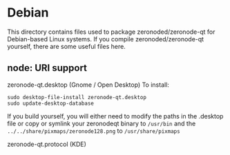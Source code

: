 
Debian
====================
This directory contains files used to package zeronoded/zeronode-qt
for Debian-based Linux systems. If you compile zeronoded/zeronode-qt yourself, there are some useful files here.

## node: URI support ##


zeronode-qt.desktop  (Gnome / Open Desktop)
To install:

	sudo desktop-file-install zeronode-qt.desktop
	sudo update-desktop-database

If you build yourself, you will either need to modify the paths in
the .desktop file or copy or symlink your zeronodeqt binary to `/usr/bin`
and the `../../share/pixmaps/zeronode128.png` to `/usr/share/pixmaps`

zeronode-qt.protocol (KDE)
